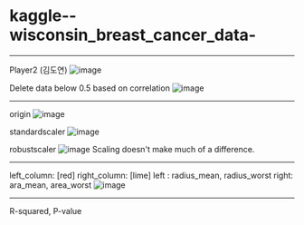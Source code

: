 # kaggle--wisconsin_breast_cancer_data-

---
Player2 (김도연)
![image](https://github.com/deeptudy/kaggle--wisconsin_breast_cancer_data-/assets/103613730/076886cb-b91b-490e-8a25-94f6aabc2bf4)

Delete data below 0.5 based on correlation
![image](https://github.com/deeptudy/kaggle--wisconsin_breast_cancer_data-/assets/103613730/beccd156-0702-4bb6-a120-bf1acdd2d4f9)

---

origin
![image](https://github.com/deeptudy/kaggle--wisconsin_breast_cancer_data-/assets/103613730/49fd25ae-e4de-4aaf-a635-3e0aee5b966f)

standardscaler
![image](https://github.com/deeptudy/kaggle--wisconsin_breast_cancer_data-/assets/103613730/6d28edbd-c653-4d0e-b112-85931b82d7dd)

robustscaler
![image](https://github.com/deeptudy/kaggle--wisconsin_breast_cancer_data-/assets/103613730/01bd97eb-188f-4556-8fdb-5c0c9bde3ae8)
Scaling doesn't make much of a difference.

---
left_column: [red] right_column: [lime]
left : radius_mean, radius_worst right: ara_mean, area_worst
![image](https://github.com/deeptudy/kaggle--wisconsin_breast_cancer_data-/assets/103613730/d8fe607e-5194-4436-9c1b-190ccee02072)

---
R-squared, P-value
